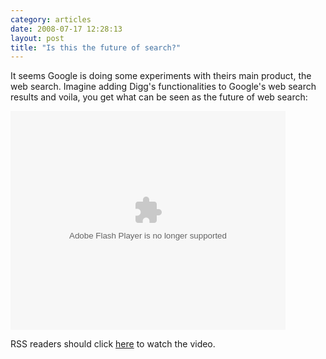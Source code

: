 ```yaml
---
category: articles
date: 2008-07-17 12:28:13
layout: post
title: "Is this the future of search?"
---
```


<p>It seems Google is doing some experiments with theirs main product, the web search. Imagine adding Digg's functionalities to Google's web search results and voila, you get what can be seen as the future of web search:</p><embed src="http://blip.tv/play/AcLYFYu8cA" type="application/x-shockwave-flash" width="440" height="350" allowscriptaccess="always" allowfullscreen="true"></embed> <p>RSS readers should click <a href="//joaobordalo.com/articles/2008/07/17/is-this-the-future-of-search">here</a> to watch the video.</p>
